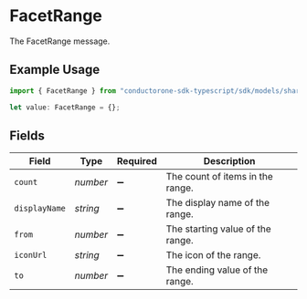 # FacetRange

The FacetRange message.

## Example Usage

```typescript
import { FacetRange } from "conductorone-sdk-typescript/sdk/models/shared";

let value: FacetRange = {};
```

## Fields

| Field                            | Type                             | Required                         | Description                      |
| -------------------------------- | -------------------------------- | -------------------------------- | -------------------------------- |
| `count`                          | *number*                         | :heavy_minus_sign:               | The count of items in the range. |
| `displayName`                    | *string*                         | :heavy_minus_sign:               | The display name of the range.   |
| `from`                           | *number*                         | :heavy_minus_sign:               | The starting value of the range. |
| `iconUrl`                        | *string*                         | :heavy_minus_sign:               | The icon of the range.           |
| `to`                             | *number*                         | :heavy_minus_sign:               | The ending value of the range.   |